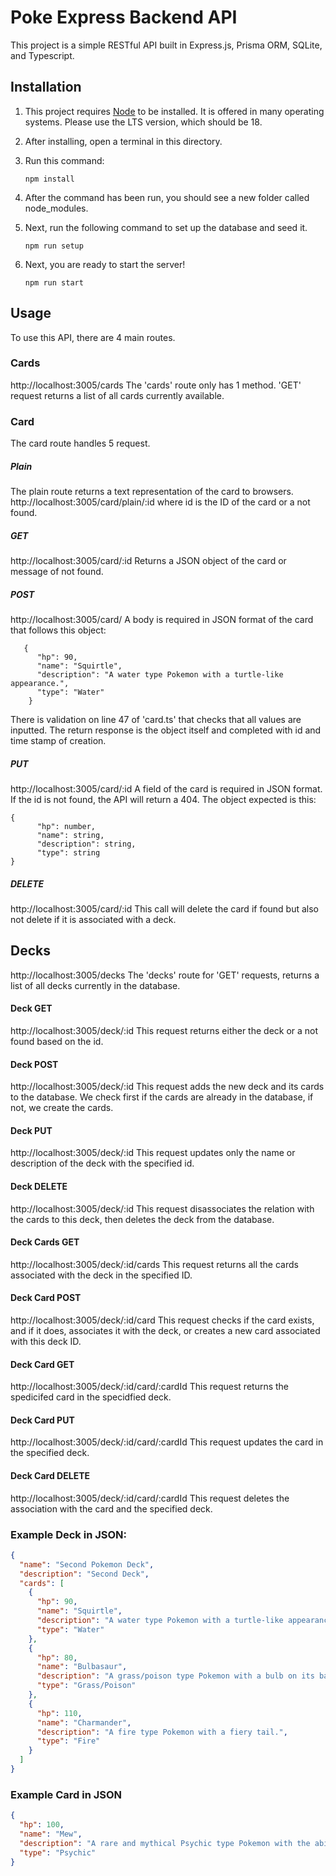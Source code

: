 # Poke Express Backend API
This project is a simple RESTful API built in Express.js, Prisma ORM, SQLite, and Typescript.
## Installation
1. This project requires [Node](https://nodejs.org/en) to be installed. It is offered in many operating systems.
   Please use the LTS version, which should be 18.
2. After installing, open a terminal in this directory.
3. Run this command:

   ```npm install```
4. After the command has been run, you should see a new folder called node_modules.
5. Next, run the following command to set up the database and seed it.

   ```npm run setup```
6. Next, you are ready to start the server!

   ```npm run start```

## Usage
To use this API, there are 4 main routes. 
### Cards
http://localhost:3005/cards
The 'cards' route only has 1 method. 'GET' request returns a list of all cards currently available.

### Card
The card route handles 5 request.
##### Plain
The plain route returns a text representation of the card to browsers.
http://localhost:3005/card/plain/:id where id is the ID of the card or a not found.

##### GET
http://localhost:3005/card/:id
Returns a JSON object of the card or message of not found. 

##### POST
http://localhost:3005/card/
A body is required in JSON format of the card that follows this object:
```    
   {
      "hp": 90,
      "name": "Squirtle",
      "description": "A water type Pokemon with a turtle-like appearance.",
      "type": "Water"
    }
```
There is validation on line 47 of 'card.ts' that checks that all values are inputted. 
The return response is the object itself and completed with id and time stamp of creation.

##### PUT
http://localhost:3005/card/:id
A field of the card is required in JSON format.
If the id is not found, the API will return a 404. 
The object expected is this:
```
{
      "hp": number,
      "name": string,
      "description": string,
      "type": string
}
```
##### DELETE
http://localhost:3005/card/:id
This call will delete the card if found but also not delete if it is associated with a deck.


## Decks
http://localhost:3005/decks
The 'decks' route for 'GET' requests, returns a list of all decks currently in the database.

#### Deck GET
http://localhost:3005/deck/:id
This request returns either the deck or a not found based on the id. 

#### Deck POST
http://localhost:3005/deck/:id
This request adds the new deck and its cards to the database.
We check first if the cards are already in the database, if not, we create the cards.

#### Deck PUT
http://localhost:3005/deck/:id
This request updates only the name or description of the deck with the specified id.

#### Deck DELETE
http://localhost:3005/deck/:id
This request disassociates the relation with the cards to this deck,
then deletes the deck from the database.

#### Deck Cards GET
http://localhost:3005/deck/:id/cards
This request returns all the cards associated with the deck in the specified ID. 

#### Deck Card POST
http://localhost:3005/deck/:id/card
This request checks if the card exists, and if it does, associates it with the deck,
or creates a new card associated with this deck ID.

#### Deck Card GET
http://localhost:3005/deck/:id/card/:cardId
This request returns the spedicifed card in the specidfied deck.

#### Deck Card PUT
http://localhost:3005/deck/:id/card/:cardId
This request updates the card in the specified deck.

#### Deck Card DELETE
http://localhost:3005/deck/:id/card/:cardId
This request deletes the association with the card and the specified deck.



### Example Deck in JSON:

```JSON
{
  "name": "Second Pokemon Deck",
  "description": "Second Deck",
  "cards": [
    {
      "hp": 90,
      "name": "Squirtle",
      "description": "A water type Pokemon with a turtle-like appearance.",
      "type": "Water"
    },
    {
      "hp": 80,
      "name": "Bulbasaur",
      "description": "A grass/poison type Pokemon with a bulb on its back.",
      "type": "Grass/Poison"
    },
    {
      "hp": 110,
      "name": "Charmander",
      "description": "A fire type Pokemon with a fiery tail.",
      "type": "Fire"
    }
  ]
}
```

### Example Card in JSON

```JSON
{
  "hp": 100,
  "name": "Mew",
  "description": "A rare and mythical Psychic type Pokemon with the ability to learn any move.",
  "type": "Psychic"
}

```
